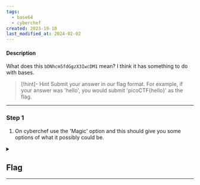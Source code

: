 ```yaml
---
tags:
  - base64
  - cyberchef
created: 2023-10-18
last_modified_at: 2024-02-02
---
```

#### Description

What does this `bDNhcm5fdGgzX3IwcDM1` mean? I think it has something to do with bases.

> [!hint]- Hint
>Submit your answer in our flag format. For example, if your answer was 'hello', you would submit 'picoCTF{hello}' as the flag.

---

### Step 1
1. On cyberchef use the 'Magic' option and this should give you some options of what it possibly could be.


<details>
  <summary><h2>Flag</h2><hr></summary>picoCTF{l3arn_th3_r0p35}
</details>